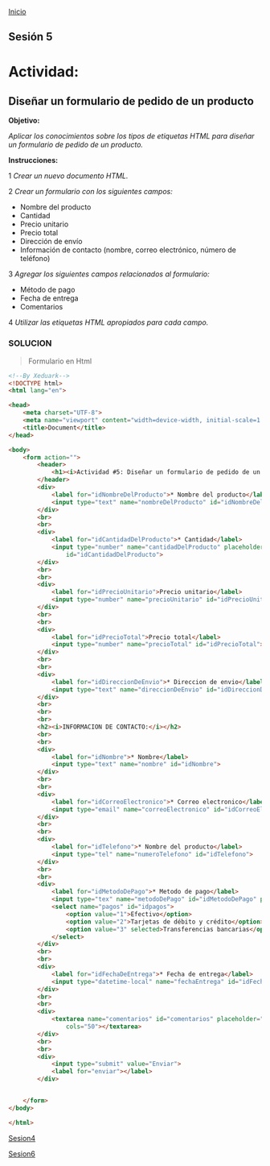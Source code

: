 <!-- No borrar o modificar -->
[Inicio](./index.md)

## Sesión 5 


# Actividad: 
## Diseñar un formulario de pedido de un producto

**Objetivo:**

_Aplicar los conocimientos sobre los tipos de etiquetas HTML para diseñar un formulario de pedido de un producto._

**Instrucciones:**

1 _Crear un nuevo documento HTML._

2 _Crear un formulario con los siguientes campos:_
* Nombre del producto
* Cantidad
* Precio unitario
* Precio total
* Dirección de envío
* Información de contacto (nombre, correo electrónico, número de teléfono)

3 _Agregar los siguientes campos relacionados al formulario:_
* Método de pago
* Fecha de entrega
* Comentarios

4 _Utilizar las etiquetas HTML apropiados para cada campo._

### SOLUCION
>Formulario en Html

```HTML CSS
<!--By Xeduark-->
<!DOCTYPE html>
<html lang="en">

<head>
    <meta charset="UTF-8">
    <meta name="viewport" content="width=device-width, initial-scale=1.0">
    <title>Document</title>
</head>

<body>
    <form action="">
        <header>
            <h1><i>Actividad #5: Diseñar un formulario de pedido de un producto</i></h1>
        </header>
        <div>
            <label for="idNombreDelProducto">* Nombre del producto</label>
            <input type="text" name="nombreDelProducto" id="idNombreDelProducto">
        </div>
        <br>
        <br>
        <div>
            <label for="idCantidadDelProducto">* Cantidad</label>
            <input type="number" name="cantidadDelProducto" placeholder="Seleccione una cantidad"
                id="idCantidadDelProducto">
        </div>
        <br>
        <br>
        <div>
            <label for="idPrecioUnitario">Precio unitario</label>
            <input type="number" name="precioUnitario" id="idPrecioUnitario">
        </div>
        <br>
        <br>
        <div>
            <label for="idPrecioTotal">Precio total</label>
            <input type="number" name="precioTotal" id="idPrecioTotal">
        </div>
        <br>
        <br>
        <div>
            <label for="idDireccionDeEnvio">* Direccion de envio</label>
            <input type="text" name="direccionDeEnvio" id="idDireccionDeEnvio">
        </div>
        <br>
        <br>
        <br>
        <h2><i>INFORMACION DE CONTACTO:</i></h2>
        <br>
        <br>
        <div>
            <label for="idNombre">* Nombre</label>
            <input type="text" name="nombre" id="idNombre">
        </div>
        <br>
        <br>
        <div>
            <label for="idCorreoElectronico">* Correo electronico</label>
            <input type="email" name="correoElectronico" id="idCorreoElectronico" autocomplete="address-level1">
        </div>
        <br>
        <br>
        <div>
            <label for="idTelefono">* Nombre del producto</label>
            <input type="tel" name="numeroTelefono" id="idTelefono">
        </div>
        <br>
        <br>
        <div>
            <label for="idMetodoDePago">* Metodo de pago</label>
            <input type="tex" name="metodoDePago" id="idMetodoDePago" placeholder="Otros">
            <select name="pagos" id="idpagos">
                <option value="1">Efectivo</option>
                <option value="2">Tarjetas de débito y crédito</option>
                <option value="3" selected>Transferencias bancarias</option>
            </select>
        </div>
        <br>
        <br>
        <div>
            <label for="idFechaDeEntrega">* Fecha de entrega</label>
            <input type="datetime-local" name="fechaEntrega" id="idFechaDeEntrega">
        </div>
        <br>
        <br>
        <div>
            <textarea name="comentarios" id="comentarios" placeholder="Ingrese sus sujerencias aquí" rows="10"
                cols="50"></textarea>
        </div>
        <br>
        <br>
        <div>
            <input type="submit" value="Enviar">
            <label for="enviar"></label>
        </div>


    </form>
</body>

</html>
```
[Sesion4](https://xeduark.github.io/Evidencias_introduccion_a_la_programacion/sesion4.html)


[Sesion6](https://xeduark.github.io/Evidencias_introduccion_a_la_programacion/sesion6.html)






